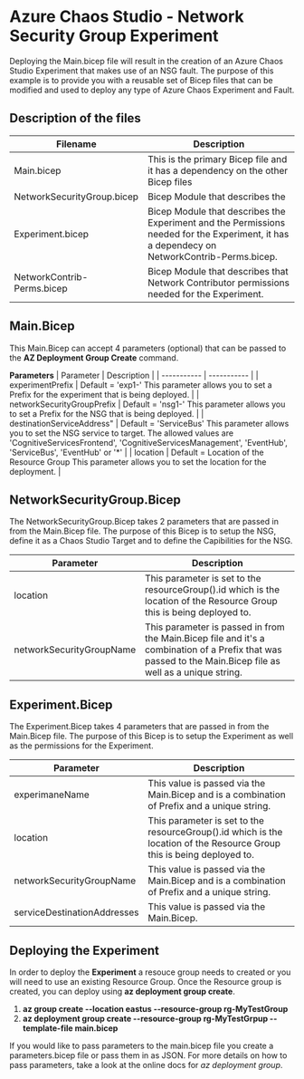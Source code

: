 # Azure Chaos Studio - Network Security Group Experiment
Deploying the Main.bicep file will result in the creation of an Azure Chaos Studio Experiment that makes use of an NSG fault.  The purpose of this example is to provide you with a reusable set of Bicep files that can be modified and used to deploy any type of Azure Chaos Experiment and Fault.  <br>

## Description of the files ##

| Filename       | Description |
| ----           | ----        |
| Main.bicep     | This is the primary Bicep file and it has a dependency on the other Bicep files |
|  NetworkSecurityGroup.bicep | Bicep Module that describes the   |
|  Experiment.bicep | Bicep Module that describes the Experiment and the Permissions needed for the Experiment, it has a dependecy on NetworkContrib-Perms.bicep. |
|  NetworkContrib-Perms.bicep | Bicep Module that describes that Network Contributor permissions needed for the Experiment. |    	

## Main.Bicep
This Main.Bicep can accept 4 parameters (optional) that can be passed to the **AZ Deployment Group Create** command.  

**Parameters**
| Parameter   | Description |
| ----------- | ----------- |
| experimentPrefix | Default = 'exp1-' This parameter allows you to set a Prefix for the experiment that is being deployed. |
| networkSecurityGroupPrefix | Default = 'nsg1-' This parameter allows you to set a Prefix for the NSG that is being deployed. |
| destinationServiceAddress" | Default = 'ServiceBus' This parameter allows you to set the NSG service to target.  The allowed values are 'CognitiveServicesFrontend', 'CognitiveServicesManagement', 'EventHub', 'ServiceBus', 'EventHub' or '*'  |
| location    | Default = Location of the Resource Group This parameter allows you to set the location for the deployment. |

## NetworkSecurityGroup.Bicep
The NetworkSecurityGroup.Bicep takes 2 parameters that are passed in from the Main.Bicep file.  The purpose of this Bicep is to setup the NSG, define it as a Chaos Studio Target and to define the Capibilities for the NSG.  

| Parameter   | Description |
| ----------- | ----------- |
| location    | This parameter is set to the resourceGroup().id which is the location of the Resource Group this is being deployed to. |
| networkSecurityGroupName | This parameter is passed in from the Main.Bicep file and it's a combination of a Prefix that was passed to the Main.Bicep file as well as a unique string. |

## Experiment.Bicep
The Experiment.Bicep takes 4 parameters that are passed in from the Main.Bicep file.  The purpose of this Bicep is to setup the Experiment as well as the permissions for the Experiment.

| Parameter   | Description |
| ----------- | ----------- |
| experimaneName |  This value is passed via the Main.Bicep and is a combination of Prefix and a unique string. |
| location       | This parameter is set to the resourceGroup().id which is the location of the Resource Group this is being deployed to. |
| networkSecurityGroupName | This value is passed via the Main.Bicep and is a combination of Prefix and a unique string.  |
| serviceDestinationAddresses | This value is passed via the Main.Bicep. |

## Deploying the Experiment
In order to deploy the **Experiment** a resouce group needs to created or you will need to use an existing Resource Group.  Once the Resource group is created, you can deploy using **az deployment group create**.<br>

1. **az group create --location eastus --resource-group rg-MyTestGroup**
2. **az deployment group create --resource-group rg-MyTestGrpup --template-file main.bicep**<br>
 
If you would like to pass parameters to the main.bicep file you create a parameters.bicep file or pass them in as JSON.  For more details on how to pass parameters, take a look at the online docs for *az deployment group*.
